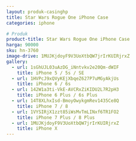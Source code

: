 ```yaml
---
layout: produk-casinghp
title: Star Wars Rogue One iPhone Case
categories: iphone

# Produk
product-title: Star Wars Rogue One iPhone Case
harga: 90000
sku: hn-3760
image-drive: 1MUJKjdoyF9V3UoXtbQW7jrIrKUIRjrxZ
gallery:
  - url: 1sGhUJL03uAzDG_iNntvkv2e20Qm-dWIF
    title: iPhone 5 / 5s / SE
  - url: 1HVPcJ9xQVyKEjXbqeZ627P7uMGyAkjUs
    title: iPhone 6 / 6s
  - url: 142W1a3ti-VkE-AVCRxZiKIDU2L7R2pH3
    title: iPhone 6 Plus / 6s Plus
  - url: 14T8XLhxIsd-BmoyOwykgmRev1435Ce8Q
    title: iPhone 7 / 8
  - url: 1VYSIRjX1zzt85iWsMvTmLINxf6TR1FO2
    title: iPhone 7 Plus / 8 Plus
  - url: 1MUJKjdoyF9V3UoXtbQW7jrIrKUIRjrxZ
    title: iPhone X
---
```


